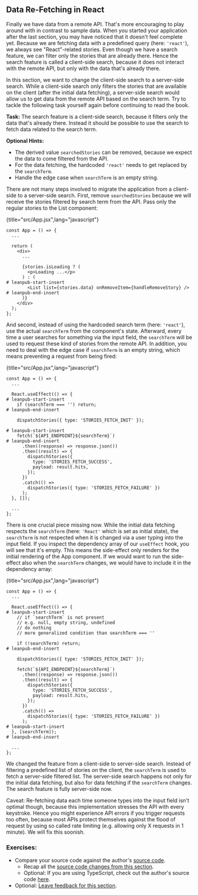 ## Data Re-Fetching in React

Finally we have data from a remote API. That's more encouraging to play around with in contrast to sample data. When you started your application after the last section, you may have noticed that it doesn't feel complete yet. Because we are fetching data with a predefined query (here: `'react'`), we always see "React"-related stories. Even though we have a search feature, we can filter only the stories that are already there. Hence the search feature is called a client-side search, because it does not interact with the remote API, but only with the data that's already there.

In this section, we want to change the client-side search to a server-side search. While a client-side search only filters the stories that are available on the client (after the initial data fetching), a server-side search would allow us to get data from the remote API based on the search term. Try to tackle the following task yourself again before continuing to read the book.

**Task:** The search feature is a client-side search, because it filters only the data that's already there. Instead it should be possible to use the search to fetch data related to the search term.

**Optional Hints:**

* The derived value `searchedStories` can be removed, because we expect the data to come filtered from the API.
* For the data fetching, the hardcoded `'react'` needs to get replaced by the `searchTerm`.
* Handle the edge case when `searchTerm` is an empty string.

There are not many steps involved to migrate the application from a client-side to a server-side search. First, remove `searchedStories` because we will receive the stories filtered by search term from the API. Pass only the regular stories to the List component:

{title="src/App.jsx",lang="javascript"}
~~~~~~~
const App = () => {
  ...

  return (
    <div>
      ...

      {stories.isLoading ? (
        <p>Loading ...</p>
      ) : (
# leanpub-start-insert
        <List list={stories.data} onRemoveItem={handleRemoveStory} />
# leanpub-end-insert
      )}
    </div>
  );
};
~~~~~~~

And second, instead of using the hardcoded search term (here: `'react'`), use the actual `searchTerm` from the component's state. Afterward, every time a user searches for something via the input field, the `searchTerm` will be used to request these kind of stories from the remote API. In addition, you need to deal with the edge case if `searchTerm` is an empty string, which means preventing a request from being fired:

{title="src/App.jsx",lang="javascript"}
~~~~~~~
const App = () => {
  ...

  React.useEffect(() => {
# leanpub-start-insert
    if (searchTerm === '') return;
# leanpub-end-insert

    dispatchStories({ type: 'STORIES_FETCH_INIT' });

# leanpub-start-insert
    fetch(`${API_ENDPOINT}${searchTerm}`)
# leanpub-end-insert
      .then((response) => response.json())
      .then((result) => {
        dispatchStories({
          type: 'STORIES_FETCH_SUCCESS',
          payload: result.hits,
        });
      })
      .catch(() =>
        dispatchStories({ type: 'STORIES_FETCH_FAILURE' })
      );
  }, []);

  ...
};
~~~~~~~

There is one crucial piece missing now. While the initial data fetching respects the `searchTerm` (here: `'React'` which is set as initial state), the `searchTerm` is not respected when it is changed via a user typing into the input field. If you inspect the dependency array of our `useEffect` hook, you will see that it's empty. This means the side-effect only renders for the initial rendering of the App component. If we would want to run the side-effect also when the `searchTerm` changes, we would have to include it in the dependency array:

{title="src/App.jsx",lang="javascript"}
~~~~~~~
const App = () => {
  ...

  React.useEffect(() => {
# leanpub-start-insert
    // if `searchTerm` is not present
    // e.g. null, empty string, undefined
    // do nothing
    // more generalized condition than searchTerm === ''

    if (!searchTerm) return;
# leanpub-end-insert

    dispatchStories({ type: 'STORIES_FETCH_INIT' });

    fetch(`${API_ENDPOINT}${searchTerm}`)
      .then((response) => response.json())
      .then((result) => {
        dispatchStories({
          type: 'STORIES_FETCH_SUCCESS',
          payload: result.hits,
        });
      })
      .catch(() =>
        dispatchStories({ type: 'STORIES_FETCH_FAILURE' })
      );
# leanpub-start-insert
  }, [searchTerm]);
# leanpub-end-insert

  ...
};
~~~~~~~

We changed the feature from a client-side to server-side search. Instead of filtering a predefined list of stories on the client, the `searchTerm` is used to fetch a server-side filtered list. The server-side search happens not only for the initial data fetching, but also for data fetching if the `searchTerm` changes. The search feature is fully server-side now.

Caveat: Re-fetching data each time someone types into the input field isn't optimal though, because this implementation stresses the API with every keystroke. Hence you might experience API errors if you trigger requests too often, because most APIs protect themselves against the flood of request by using so called rate limiting (e.g. allowing only X requests in 1 minute). We will fix this soonish.

### Exercises:

* Compare your source code against the author's [source code](https://bit.ly/3DJRZd3).
  * Recap all the [source code changes from this section](https://bit.ly/3S2P1og).
  * Optional: If you are using TypeScript, check out the author's source code [here](https://bit.ly/3C9TFvb).
* Optional: [Leave feedback for this section](https://forms.gle/ywE4bFy6D2HSG8Rd7).